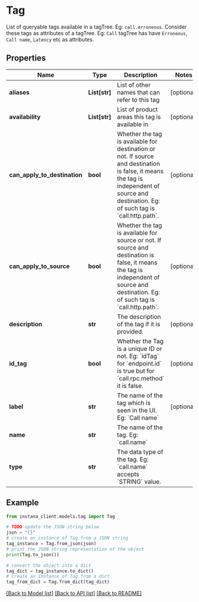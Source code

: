 # Tag

List of queryable tags available in a tagTree. Eg: `call.erroneous`. Consider these tags as attributes of a tagTree. Eg: `Call` tagTree has have `Erroneous`, `Call name`, `Latency` etc as attributes. 

## Properties

Name | Type | Description | Notes
------------ | ------------- | ------------- | -------------
**aliases** | **List[str]** | List of other names that can refer to this tag  | [optional] 
**availability** | **List[str]** | List of product areas this tag is available in  | [optional] 
**can_apply_to_destination** | **bool** | Whether the tag is available for destination or not. If source and destination is false, it means the tag is independent of source and destination. Eg: of such tag is &#x60;call.http.path&#x60;.  | [optional] 
**can_apply_to_source** | **bool** | Whether the tag is available for source or not. If source and destination is false, it means the tag is independent of source and destination. Eg: of such tag is &#x60;call.http.path&#x60;.  | [optional] 
**description** | **str** | The description of the tag if it is provided. | [optional] 
**id_tag** | **bool** | Whether the Tag is a unique ID or not. Eg: &#x60;idTag&#x60; for &#x60;endpoint.id&#x60; is true but for &#x60;call.rpc.method&#x60; it is false.  | [optional] 
**label** | **str** | The name of the tag which is seen in the UI. Eg: &#x60;Call name&#x60; | [optional] 
**name** | **str** | The name of the tag. Eg: &#x60;call.name&#x60; | 
**type** | **str** | The data type of the tag. Eg: &#x60;call.name&#x60; accepts &#x60;STRING&#x60; value. | 

## Example

```python
from instana_client.models.tag import Tag

# TODO update the JSON string below
json = "{}"
# create an instance of Tag from a JSON string
tag_instance = Tag.from_json(json)
# print the JSON string representation of the object
print(Tag.to_json())

# convert the object into a dict
tag_dict = tag_instance.to_dict()
# create an instance of Tag from a dict
tag_from_dict = Tag.from_dict(tag_dict)
```
[[Back to Model list]](../README.md#documentation-for-models) [[Back to API list]](../README.md#documentation-for-api-endpoints) [[Back to README]](../README.md)


